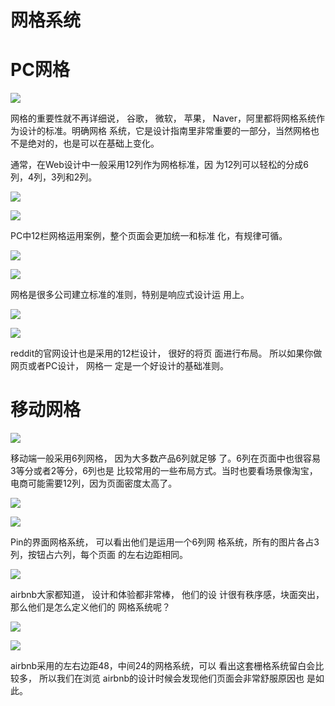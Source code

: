 # 网格系统

# PC网格

![](https://qhdtc.oss-cn-chengdu.aliyuncs.com/obsidian/image_94-mAvpaPI.png)

网格的重要性就不再详细说， 谷歌， 微软， 苹果， Naver，阿里都将网格系统作为设计的标准。明确网格 系统，它是设计指南里非常重要的一部分，当然网格也 不是绝对的，也是可以在基础上变化。

通常，在Web设计中一般采用12列作为网格标准，因 为12列可以轻松的分成6列，4列，3列和2列。

![](https://qhdtc.oss-cn-chengdu.aliyuncs.com/obsidian/image_JADPFcs2gf.png)

![](https://qhdtc.oss-cn-chengdu.aliyuncs.com/obsidian/image_C6JKGhBfB0.png)

PC中12栏网格运用案例，整个页面会更加统一和标准 化，有规律可循。

![](https://qhdtc.oss-cn-chengdu.aliyuncs.com/obsidian/image_dxP_WBUNCF.png)

![](https://qhdtc.oss-cn-chengdu.aliyuncs.com/obsidian/image_1E02derUtT.png)

网格是很多公司建立标准的准则，特别是响应式设计运 用上。

![](https://qhdtc.oss-cn-chengdu.aliyuncs.com/obsidian/image_LgcTTQkxGm.png)

![](https://qhdtc.oss-cn-chengdu.aliyuncs.com/obsidian/image_LVUAJeF7ZW.png)

reddit的官网设计也是采用的12栏设计， 很好的将页 面进行布局。 所以如果你做网页或者PC设计， 网格一 定是一个好设计的基础准则。

# 移动网格

![](https://qhdtc.oss-cn-chengdu.aliyuncs.com/obsidian/image_CgJa_dQKRi.png)

移动端一般采用6列网格， 因为大多数产品6列就足够 了。6列在页面中也很容易3等分或者2等分，6列也是 比较常用的一些布局方式。当时也要看场景像淘宝，电商可能需要12列，因为页面密度太高了。

![](https://qhdtc.oss-cn-chengdu.aliyuncs.com/obsidian/image_vpQTKilJZN.png)

![](https://qhdtc.oss-cn-chengdu.aliyuncs.com/obsidian/image_MT51zdAKZk.png)

Pin的界面网格系统， 可以看出他们是运用一个6列网 格系统，所有的图片各占3列，按钮占六列，每个页面 的左右边距相同。

![](https://qhdtc.oss-cn-chengdu.aliyuncs.com/obsidian/image_gQi3ZlSl4Z.png)

airbnb大家都知道， 设计和体验都非常棒， 他们的设 计很有秩序感，块面突出，那么他们是怎么定义他们的 网格系统呢？

![](https://qhdtc.oss-cn-chengdu.aliyuncs.com/obsidian/image_RfBQzG9_D0.png)

![](https://qhdtc.oss-cn-chengdu.aliyuncs.com/obsidian/image_sgpPNdCXE4.png)

airbnb采用的左右边距48，中间24的网格系统，可以 看出这套栅格系统留白会比较多， 所以我们在浏览 airbnb的设计时候会发现他们页面会非常舒服原因也 是如此。
